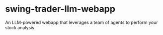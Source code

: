# swing-trader-llm-webapp
An LLM-powered webapp that leverages a team of agents to perform your stock analysis
